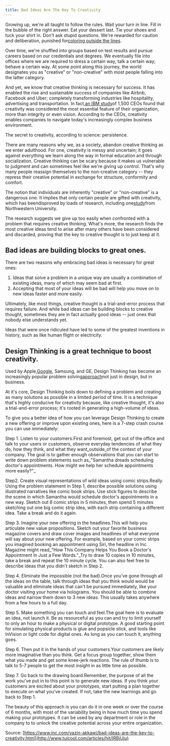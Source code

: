 ```yaml
---
title: Bad Ideas Are The Key To Creativity
---
```


Growing up, we're all taught to follow the rules. Wait your turn in line. Fill in the bubble of the right answer. Eat your dessert last. Tie your shoes and tuck your shirt in. Don't ask stupid questions. We're rewarded for caution and deliberation, punished for[coloring outside the lines](https://www.inc.com/sonia-thompson/want-to-raise-a-confident-girl-encourage-her-to-be-a-little-bad.html).

Over time, we're shuffled into groups based on test results and pursue careers based on our credentials and degrees. We eventually file into offices where we are required to dress a certain way, talk a certain way; behave a certain way. At some point along this journey, the world designates you as "creative" or "non-creative" with most people falling into the latter category.

And yet, we know that creative thinking is necessary for success. It has enabled the rise and sustainable success of companies like Airbnb, Facebook and Uber; completely transforming industries like hospitality, advertising and transportation. In fact,[an IBM study](https://www-03.ibm.com/press/us/en/pressrelease/31670.wss)of 1,500 CEOs found that creativity was considered the most essential feature of their organization, more than integrity or even vision. According to the CEOs, creativity enables companies to navigate today's increasingly complex business environment.

The secret to creativity, according to science: persistence.

There are many reasons why we, as a society, abandon creative thinking as we enter adulthood. For one, creativity is messy and uncertain; it goes against everything we learn along the way in formal education and through socialization. Creative thinking can be scary because it makes us vulnerable to judgment and can sometimes feel like we're giving up control. That's why many people reassign themselves to the non-creative category -- they repress their creative potential in exchange for structure, conformity and comfort.

The notion that individuals are inherently "creative" or "non-creative" is a dangerous one. It implies that only certain people are gifted with creativity, which has beendisproved by loads of research, including one[study](http://psycnet.apa.org/journals/psp/109/2/232/)from Northwestern University.

The research suggests we give up too easily when confronted with a problem that requires creative thinking. What's more, the research finds the most creative ideas tend to arise after many others have been considered and discarded, proving that the key to creative thought is to just keep at it.

## Bad ideas are building blocks to great ones.

There are two reasons why embracing bad ideas is necessary for great ones:

1. Ideas that solve a problem in a unique way are usually a combination of existing ideas, many of which may seem bad at first.
2. Accepting that most of your ideas will be bad will help you move on to new ideas faster and more easily.

Ultimately, like most things, creative thought is a trial-and-error process that requires failure. And while bad ideas can be building blocks to creative thought, sometimes they are in fact actually good ideas -- just ones that nobody else understands yet.

Ideas that were once ridiculed have led to some of the greatest inventions in history, such as like human flight or electricity.

## Design Thinking is a great technique to boost creativity.

Used by Apple,[Google](http://www.gv.com/sprint/), Samsung, and GE, Design Thinking has become an increasingly popular problem solving[approach](https://www.interaction-design.org/literature/article/what-is-design-thinking-and-why-is-it-so-popular)not just in design, but in business.

At it's core, Design Thinking boils down to defining a problem and creating as many solutions as possible in a limited period of time. It is a technique that's highly conducive for creativity because, like creative thought, it's also a trial-and-error process; it's rooted in generating a high-volume of ideas.

To give you a better idea of how you can leverage Design Thinking to create a new offering or improve upon existing ones, here is a 7-step crash course you can use immediately:

Step 1. Listen to your customers.First and foremost, get out of the office and talk to your users or customers, observe everyday tendencies of what they do, how they think, and what they want_outside_of the context of your company. The goal is to gather enough observations that you can start to write down problem statements such as_"Samantha dreads scheduling doctor's appointments. How might we help her schedule appointments more easily?"_

Step2. Create visual representations of wild ideas using comic strips.Really. Using the problem statement in Step 1, describe possible solutions using illustrated narratives like comic book strips. Use stick figures to describe the scene in which Samantha would schedule doctor's appointments in a new way. Sketch out 8 comic strips in 5 minutes, then spend 5 minutes sketching out one big comic strip idea, with each strip containing a different idea. Take a break and do it again.

Step 3. Imagine your new offering in the headlines.This will help you articulate new value propositions. Sketch out your favorite business magazine covers and draw cover images and headlines of what everyone will say about your new offering. For example, based on your comic strips you imagined booking an appointment using Siri, the headline in Inc Magazine might read_"How This Company Helps You Book a Doctor's Appointment In Just a Few Words."_Try to draw 10 copies in 10 minutes, take a break and repeat the 10 minute cycle. You can also feel free to describe ideas that you didn't sketch in Step 2.

Step 4. Eliminate the impossible \(not the bad\).Once you've gone through all the ideas on the table, talk through ideas that you think would would be valuable and eliminate ideas that can't be pursued immediately, like your doctor visiting your home via holograms. You should be able to combine ideas and narrow them down to 3 new ideas. This usually takes anywhere from a few hours to a full day.

Step 5. Make something you can touch and feel.The goal here is to evaluate an idea, not launch it. Be as resourceful as you can and try to limit yourself to only an hour to make a physical or digital prototype. A good starting point for simulating physical products is glue and popsicle stick, and tools like InVision or light code for digital ones. As long as you can touch it, anything goes.

Step 6. Then put it in the hands of your customers.Your customers are likely more imaginative than you think. Get a focus group together, show them what you made and get some knee-jerk reactions. The rule of thumb is to talk to 5-7 people to get the most insight in as little time as possible.

Step 7. Go back to the drawing board.Remember, the purpose of all the work you've put in to this point is to generate new ideas. If you think your customers are excited about your prototypes, start putting a plan together to execute on what you've created. If not, take the new learnings and go back to Step 1.

The beauty of this approach is you can do it in one week or over the course of 6 months, with most of the variability being in how much time you spend making your prototypes. It can be used by any department or role in the company to to unlock the creative potential across your entire organization.

  




Source: [https://www.inc.com/yazin-akkawi/bad-ideas-are-the-key-to-creativity.html](http://www.tuicool.com/articles/hit/IRBjUju)

